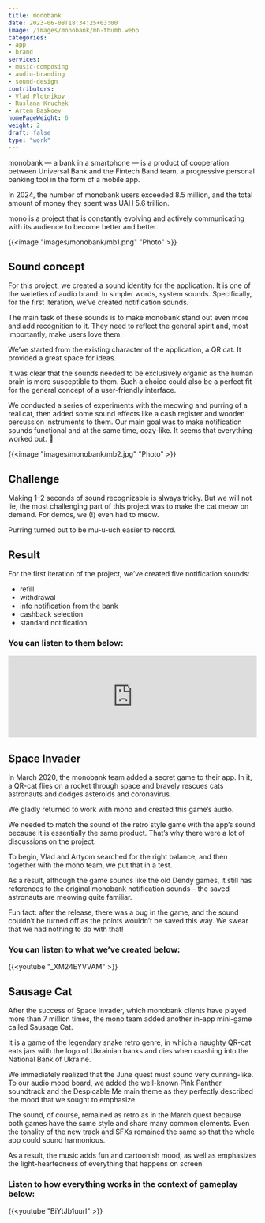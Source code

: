 ```yaml
---
title: monobank
date: 2023-06-08T18:34:25+03:00
image: /images/monobank/mb-thumb.webp
categories: 
- app
- brand
services: 
- music-composing
- audio-branding
- sound-design
contributors:
- Vlad Plotnikov
- Ruslana Kruchek
- Artem Baskoev
homePageWeight: 6
weight: 2
draft: false
type: "work"
---
```


monobank — a bank in a smartphone — is a product of cooperation between Universal Bank and the Fintech Band team, a progressive personal banking tool in the form of a mobile app.

In 2024, the number of monobank users exceeded 8.5 million, and the total amount of money they spent was UAH 5.6 trillion.

mono is a project that is constantly evolving and actively communicating with its audience to become better and better.

{{<image "images/monobank/mb1.png" "Photo"  >}}

## Sound concept

For this project, we created a sound identity for the application. It is one of the varieties of audio brand. In simpler words, system sounds. Specifically, for the first iteration, we’ve created notification sounds.

The main task of these sounds is to make monobank stand out even more and add recognition to it. They need to reflect the general spirit and, most importantly, make users love them.

We’ve started from the existing character of the application, a QR cat. It provided a great space for ideas.

It was clear that the sounds needed to be exclusively organic as the human brain is more susceptible to them. Such a choice could also be a perfect fit for the general concept of a user-friendly interface.

We conducted a series of experiments with the meowing and purring of a real cat, then added some sound effects like a cash register and wooden percussion instruments to them. Our main goal was to make notification sounds functional and at the same time, cozy-like. It seems that everything worked out. 🙂

{{<image "images/monobank/mb2.jpg" "Photo"  >}}

## Challenge

Making 1–2 seconds of sound recognizable is always tricky. But we will not lie, the most challenging part of this project was to make the cat meow on demand. For demos, we (!) even had to meow.

Purring turned out to be mu-u-uch easier to record.

## Result

For the first iteration of the project, we’ve created five notification sounds:

- refill
- withdrawal
- info notification from the bank
- cashback selection
- standard notification

### You can listen to them below:

<iframe loading="lazy" width="100%" height="166" scrolling="no" frameborder="no" allow="autoplay" src="https://w.soundcloud.com/player/?url=https%3A//api.soundcloud.com/tracks/582091059&amp;color=%23ff5500&amp;auto_play=false&amp;hide_related=false&amp;show_comments=true&amp;show_user=true&amp;show_reposts=false&amp;show_teaser=true"></iframe>

## Space Invader

In March 2020, the monobank team added a secret game to their app. In it, a QR-cat flies on a rocket through space and bravely rescues cats astronauts and dodges asteroids and coronavirus.

We gladly returned to work with mono and created this game’s audio.

We needed to match the sound of the retro style game with the app’s sound because it is essentially the same product. That’s why there were a lot of discussions on the project.

To begin, Vlad and Artyom searched for the right balance, and then together with the mono team, we put that in a test.

As a result, although the game sounds like the old Dendy games, it still has references to the original monobank notification sounds – the saved astronauts are meowing quite familiar.

Fun fact: after the release, there was a bug in the game, and the sound couldn’t be turned off as the points wouldn’t be saved this way. We swear that we had nothing to do with that!

### You can listen to what we’ve created below:

{{<youtube "_XM24EYVVAM" >}}

## Sausage Cat

After the success of Space Invader, which monobank clients have played more than 7 million times, the mono team added another in-app mini-game called Sausage Cat.

It is a game of the legendary snake retro genre, in which a naughty QR-cat eats jars with the logo of Ukrainian banks and dies when crashing into the National Bank of Ukraine.

We immediately realized that the June quest must sound very cunning-like. To our audio mood board, we added the well-known Pink Panther soundtrack and the Despicable Me main theme as they perfectly described the mood that we sought to emphasize.

The sound, of course, remained as retro as in the March quest because both games have the same style and share many common elements. Even the tonality of the new track and SFXs remained the same so that the whole app could sound harmonious.

As a result, the music adds fun and cartoonish mood, as well as emphasizes the light-heartedness of everything that happens on screen.

### Listen to how everything works in the context of gameplay below:

{{<youtube "BiYtJb1uurI" >}}
